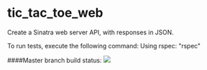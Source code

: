 # tic_tac_toe_web
Create a Sinatra web server API, with responses in JSON.

To run tests, execute the following command:
Using rspec: "rspec"

####Master branch build status:
![](https://travis-ci.com/ranizilpelwar/tic_tac_toe_web.svg?branch=master)
